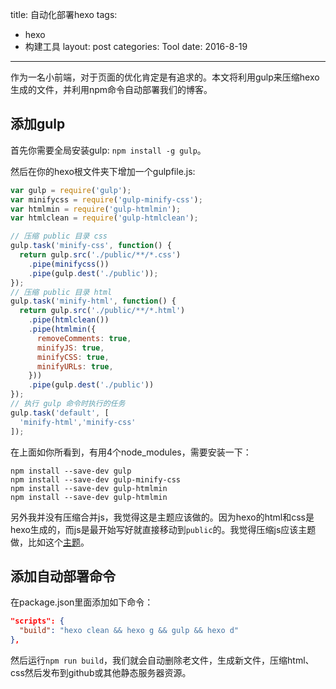 title: 自动化部署hexo
tags:
  - hexo
  - 构建工具
layout: post
categories: Tool
date: 2016-8-19
---

作为一名小前端，对于页面的优化肯定是有追求的。本文将利用gulp来压缩hexo生成的文件，并利用npm命令自动部署我们的博客。

## 添加gulp
首先你需要全局安装gulp: `npm install -g gulp`。
<!-- more -->
然后在你的hexo根文件夹下增加一个gulpfile.js:

``` js
var gulp = require('gulp');
var minifycss = require('gulp-minify-css');
var htmlmin = require('gulp-htmlmin');
var htmlclean = require('gulp-htmlclean');

// 压缩 public 目录 css
gulp.task('minify-css', function() {
  return gulp.src('./public/**/*.css')
    .pipe(minifycss())
    .pipe(gulp.dest('./public'));
});
// 压缩 public 目录 html
gulp.task('minify-html', function() {
  return gulp.src('./public/**/*.html')
    .pipe(htmlclean())
    .pipe(htmlmin({
      removeComments: true,
      minifyJS: true,
      minifyCSS: true,
      minifyURLs: true,
    }))
    .pipe(gulp.dest('./public'))
});
// 执行 gulp 命令时执行的任务
gulp.task('default', [
  'minify-html','minify-css'
]);
```
在上面如你所看到，有用4个node_modules，需要安装一下：
```
npm install --save-dev gulp
npm install --save-dev gulp-minify-css
npm install --save-dev gulp-htmlmin
npm install --save-dev gulp-htmlmin
```
另外我并没有压缩合并js，我觉得这是主题应该做的。因为hexo的html和css是hexo生成的，而js是最开始写好就直接移动到`public`的。我觉得压缩js应该主题做，比如这个[主题](https://github.com/wszgxa/hexo-theme-simple)。

## 添加自动部署命令

在package.json里面添加如下命令：

``` json
"scripts": {
  "build": "hexo clean && hexo g && gulp && hexo d"
},
```

然后运行`npm run build`，我们就会自动删除老文件，生成新文件，压缩html、css然后发布到github或其他静态服务器资源。
